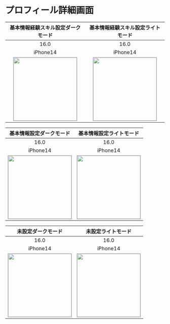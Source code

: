 # プロフィール詳細画面

|基本情報経験スキル設定ダークモード|基本情報経験スキル設定ライトモード|
|:---:|:---:|
|16.0|16.0|
|iPhone14|iPhone14|
|<img src='../TestSnapshot/ReferenceImages_64/プロフィール詳細画面/testProfileDetailViewController_基本情報_経験スキル設定_ダークモード_iPhone_16_0_390x844@3x.png' width='200' style='border: 1px solid #999' />|<img src='../TestSnapshot/ReferenceImages_64/プロフィール詳細画面/testProfileDetailViewController_基本情報_経験スキル設定_ライトモード_iPhone_16_0_390x844@3x.png' width='200' style='border: 1px solid #999' />|

|基本情報設定ダークモード|基本情報設定ライトモード|
|:---:|:---:|
|16.0|16.0|
|iPhone14|iPhone14|
|<img src='../TestSnapshot/ReferenceImages_64/プロフィール詳細画面/testProfileDetailViewController_基本情報設定_ダークモード_iPhone_16_0_390x844@3x.png' width='200' style='border: 1px solid #999' />|<img src='../TestSnapshot/ReferenceImages_64/プロフィール詳細画面/testProfileDetailViewController_基本情報設定_ライトモード_iPhone_16_0_390x844@3x.png' width='200' style='border: 1px solid #999' />|

|未設定ダークモード|未設定ライトモード|
|:---:|:---:|
|16.0|16.0|
|iPhone14|iPhone14|
|<img src='../TestSnapshot/ReferenceImages_64/プロフィール詳細画面/testProfileDetailViewController_未設定_ダークモード_iPhone_16_0_390x844@3x.png' width='200' style='border: 1px solid #999' />|<img src='../TestSnapshot/ReferenceImages_64/プロフィール詳細画面/testProfileDetailViewController_未設定_ライトモード_iPhone_16_0_390x844@3x.png' width='200' style='border: 1px solid #999' />|

